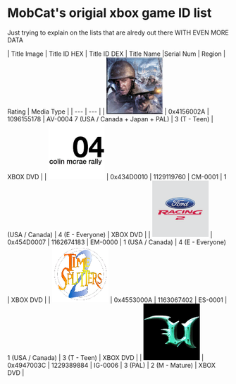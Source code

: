 # MobCat's origial xbox game ID list
Just trying to explain on the lists that are alredy out there WITH EVEN MORE DATA


| Title Image	| Title ID HEX	| Title ID DEX	| Title Name |Serial Num | Region	| Rating | Media Type |
| --- | --- |
| ![0x4156002A](https://raw.githubusercontent.com/MobCat/MobCats-original-xbox-game-list/main/icon/4156002a-TitleImage.png)	| 0x4156002A | 1096155178	| AV-0004	7 (USA / Canada + Japan + PAL) | 3 (T - Teen) | XBOX DVD |
| ![0x434D0010](https://raw.githubusercontent.com/MobCat/MobCats-original-xbox-game-list/main/icon/434d0010-TitleImage.png) |	0x434D0010 |	1129119760 | CM-0001 | 1 (USA / Canada)	| 4 (E - Everyone) | XBOX DVD |
| ![0x454D0007](https://raw.githubusercontent.com/MobCat/MobCats-original-xbox-game-list/main/icon/454d0007-TitleImage.png)	| 0x454D0007 | 1162674183 | EM-0000	| 1 (USA / Canada)	| 4 (E - Everyone) | XBOX DVD |
| ![0x4553000A](https://raw.githubusercontent.com/MobCat/MobCats-original-xbox-game-list/main/icon/4553000a-TitleImage.png)	| 0x4553000A | 1163067402	| ES-0001	| 1 (USA / Canada) | 3 (T - Teen) | XBOX DVD |
| ![0x4947003C](https://raw.githubusercontent.com/MobCat/MobCats-original-xbox-game-list/main/icon/4947003c-TitleImage.png)	| 0x4947003C | 1229389884 | IG-0006	| 3 (PAL) | 2 (M - Mature) | XBOX DVD |
